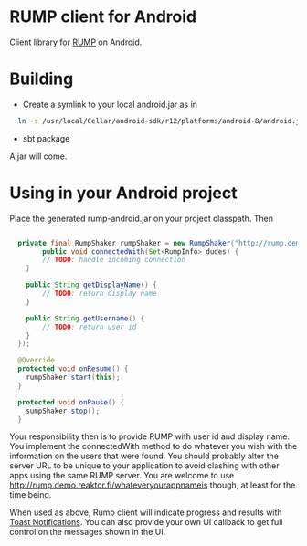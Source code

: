 RUMP client for Android
=======================

Client library for [RUMP](https://github.com/raimohanska/rump) on Android.

Building
========

- Create a symlink to your local android.jar as in

~~~ .bash
  ln -s /usr/local/Cellar/android-sdk/r12/platforms/android-8/android.jar lib/android.jar
~~~

- sbt package

A jar will come.

Using in your Android project
=============================

Place the generated rump-android.jar on your project classpath. Then

~~~ .java

  private final RumpShaker rumpShaker = new RumpShaker("http://rump.demo.reaktor.fi/demo", new RumpCallback() {
    	public void connectedWith(Set<RumpInfo> dudes) {
		// TODO: handle incoming connection
	}

	public String getDisplayName() {
		// TODO: return display name
	}

	public String getUsername() {
		// TODO: return user id
	}
  });

  @Override
  protected void onResume() {
	rumpShaker.start(this);
  }

  protected void onPause() {
  	sumpShaker.stop();
  }
~~~

Your responsibility then is to provide RUMP with user id and display name. 
You implement the connectedWith method to do whatever you wish with the information on the users that were found.
You should probably alter the server URL to be unique to your application to avoid clashing with other apps using
the same RUMP server. You are welcome to use http://rump.demo.reaktor.fi/whateveryourappnameis though, at least for the time being.

When used as above, Rump client will indicate progress and results with [Toast Notifications](http://developer.android.com/guide/topics/ui/notifiers/toasts.html).
You can also provide your own UI callback to get full control on the messages shown in the UI.